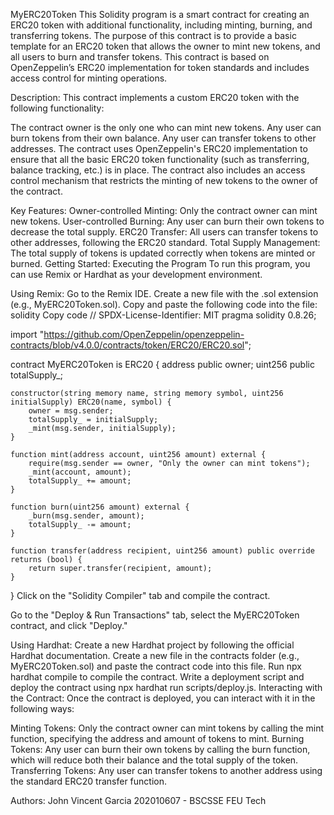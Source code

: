 MyERC20Token
This Solidity program is a smart contract for creating an ERC20 token with additional functionality, including minting, burning, and transferring tokens. The purpose of this contract is to provide a basic template for an ERC20 token that allows the owner to mint new tokens, and all users to burn and transfer tokens. This contract is based on OpenZeppelin’s ERC20 implementation for token standards and includes access control for minting operations.

Description:
This contract implements a custom ERC20 token with the following functionality:

The contract owner is the only one who can mint new tokens.
Any user can burn tokens from their own balance.
Any user can transfer tokens to other addresses.
The contract uses OpenZeppelin's ERC20 implementation to ensure that all the basic ERC20 token functionality (such as transferring, balance tracking, etc.) is in place. The contract also includes an access control mechanism that restricts the minting of new tokens to the owner of the contract.

Key Features:
Owner-controlled Minting: Only the contract owner can mint new tokens.
User-controlled Burning: Any user can burn their own tokens to decrease the total supply.
ERC20 Transfer: All users can transfer tokens to other addresses, following the ERC20 standard.
Total Supply Management: The total supply of tokens is updated correctly when tokens are minted or burned.
Getting Started:
Executing the Program
To run this program, you can use Remix or Hardhat as your development environment.

Using Remix:
Go to the Remix IDE.
Create a new file with the .sol extension (e.g., MyERC20Token.sol).
Copy and paste the following code into the file:
solidity
Copy code
// SPDX-License-Identifier: MIT
pragma solidity 0.8.26;

import "https://github.com/OpenZeppelin/openzeppelin-contracts/blob/v4.0.0/contracts/token/ERC20/ERC20.sol";

contract MyERC20Token is ERC20 {
    address public owner;
    uint256 public totalSupply_;

    constructor(string memory name, string memory symbol, uint256 initialSupply) ERC20(name, symbol) {
        owner = msg.sender;
        totalSupply_ = initialSupply;
        _mint(msg.sender, initialSupply);
    }

    function mint(address account, uint256 amount) external {
        require(msg.sender == owner, "Only the owner can mint tokens");
        _mint(account, amount);
        totalSupply_ += amount;
    }

    function burn(uint256 amount) external {
        _burn(msg.sender, amount);
        totalSupply_ -= amount;
    }

    function transfer(address recipient, uint256 amount) public override returns (bool) {
        return super.transfer(recipient, amount);
    }
}
Click on the "Solidity Compiler" tab and compile the contract.

Go to the "Deploy & Run Transactions" tab, select the MyERC20Token contract, and click "Deploy."

Using Hardhat:
Create a new Hardhat project by following the official Hardhat documentation.
Create a new file in the contracts folder (e.g., MyERC20Token.sol) and paste the contract code into this file.
Run npx hardhat compile to compile the contract.
Write a deployment script and deploy the contract using npx hardhat run scripts/deploy.js.
Interacting with the Contract:
Once the contract is deployed, you can interact with it in the following ways:

Minting Tokens: Only the contract owner can mint tokens by calling the mint function, specifying the address and amount of tokens to mint.
Burning Tokens: Any user can burn their own tokens by calling the burn function, which will reduce both their balance and the total supply of the token.
Transferring Tokens: Any user can transfer tokens to another address using the standard ERC20 transfer function.

Authors:
John Vincent Garcia
202010607 - BSCSSE
FEU Tech
